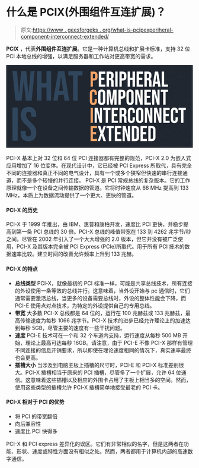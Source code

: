 # 什么是 PCIX(外围组件互连扩展)？

> 原文:[https://www . geesforgeks . org/what-is-pcipexperiheral-component-interconnect-extended/](https://www.geeksforgeeks.org/what-is-pcixperipheral-component-interconnect-extended/)

**PCIX** ，代表**外围组件互连扩展**。它是一种计算机总线和扩展卡标准，支持 32 位 PCI 本地总线的增强，以满足服务器和工作站对更高带宽的需求。

![What-is-PCIX](img/19f7df2097fcc6b79426f2ef537d7e9c.png)

PCI-X 基本上对 32 位和 64 位 PCI 连接器都有完整的规范，PCI-X 2.0 为嵌入式应用增加了 16 位变体。在现代设计中，它已经被 PCI Express 所取代，具有完全不同的连接器和真正不同的电气设计，具有一个或多个狭窄但快速的串行连接通道，而不是多个较慢的并行连接。
PCI-X 是 PCI 常规总线的复杂版本。它的工作原理就像一个在设备之间传输数据的管道。它将时钟速度从 66 MHz 提高到 133 MHz，本质上为数据流动提供了一个更大、更快的管道。

#### PCI-X 的历史

PCI-X 于 1999 年推出，由 IBM、惠普和康柏开发，速度比 PCI 更快，并稳步提高到第一条 PCI 总线的 30 倍。PCI-X 总线的峰值带宽在 133 到 4262 兆字节/秒之间。尽管在 2002 年引入了一个大大增强的 2.0 版本，但它并没有被广泛使用，PCI-X 及其版本完全被 PCI Express (PCIe)所取代。用于所有 PCI 技术的数据速率比较。建立时间的改善允许频率上升到 133 兆赫。

#### PCI-X 的特点

*   **总线类型**
    PCI-X，就像最初的 PCI 标准一样，可能是共享总线技术，所有连接的外设使用一条等效的总线并行。这意味着，当外设开始与 pc 通信时，它们通常需要激活总线，当更多的设备需要总线时，外设的整体性能会下降，而 PCI-E 使用点对点技术，为特定的外设提供自己的专用总线。
*   **带宽**
    大多数 PCI-X 总线都是 64 位的，运行在 100 兆赫兹或 133 兆赫兹，最高传输速度为每秒 1066 兆字节。PCI-X 技术的进步已经允许理论上的加速达到每秒 5GB，尽管主要的速度有一些干扰问题。
*   **速度**
    PCI-E 技术可在一个和 32 个车道内支持，运行速度从每秒 500 MB 开始，理论上最高可达每秒 16GB。请注意，由于 PCI-E 不像 PCI-X 那样有管理不同连接的信息开销要求，所以即使在理论速度相同的情况下，真实速率最终也会更高。
*   **插槽大小**
    当涉及到电脑主板上插槽的尺寸时，PCI-E 和 PCI-X 标准差别很大。PCI-X 插槽相当于原来的 PCI 插槽，尽管多了一个扩展，允许 64 位通信。这意味着这些插槽以及相应的外围卡占用了主板上相当多的空间。然而，使用这些类型的插槽允许 PCI-X 插槽简单地接受最老的 PCI 卡。

#### PCI-X 相对于 PCI 的优势

*   将 PCI 的带宽翻倍
*   向后兼容性
*   速度比 PCI 快得多

PCI-X 和 PCI express 差异化的误区。它们有非常相似的名字，但是这两者在功能、形状、速度或特性方面没有相似之处。然而，两者都用于计算机内部的高速数字通信。